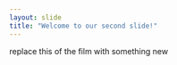 ```yaml
---
layout: slide
title: "Welcome to our second slide!"
---
```

replace this of the film with something new
